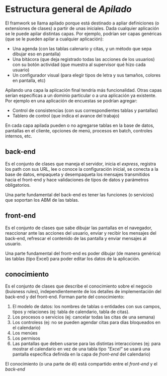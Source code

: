 # Estructura general de *Apilado*

El framwork se llama apilado porque está destinado a apliar definiciones 
(o extensiones de clases) a partir de unas iniciales. 
Dada cualquier aplicación se le puede apilar distintas capas. 
Por ejemplo, podrían ser capas genéricas (que se le pueden apilar a cualquier aplicación):

  * Una agenda (con las tablas calenario y citas, y un método que sepa dibujar eso en pantalla)
  * Una bitácora (que deja registrado todas las acciones de los usuarios) con su botón actividad (que muestra al supervisor qué hizo cada usuario)
  * Un configurador visual (para elegir tipos de letra y sus tamaños, colores en pantalla, etc)

Apilando una capa la aplicación final tendría más funcionalidad. Otras capas
serían específicas a un dominio particular o a una aplicación ya existente. 
Por ejemplo en una aplicación de encuestas se podrían agregar:

  * Control de consistencias (con sus correspondientes tablas y pantallas)
  * Tablero de control (que indica el avance del trabajo)

En cada capa apilada pueden o no agregarse tablas en la base de datos, 
pantallas en el cliente, opciones de menú, procesos en batch, 
controles internos, etc.

## back-end

Es el conjunto de clases que maneja el servidor, inicia el *express*, 
registra los path con sus URL, lee o conoce la configuración inicial, 
se conecta a la base de datos, empaqueta y desempaqueta 
los mensajes transmitidos hacia el front-end y 
hace validaciones de tipos de datos y parámetros obligatorios. 

Una parte fundamental del back-end es tener las funciones (o servicios) 
que soportan los ABM de las tablas. 

## front-end

Es el conjunto de clases que sabe dibujar las pantallas en el navegador, 
reaccionar ante las acciones del usuario,
enviar y recibir los mensajes del back-end,
refrescar el contenido de las pantalla y enviar mensajes al usuario. 

Una parte fundamental del front-end es poder dibujar (de manera genérica)
las tablas (tipo Excel) para poder editar los datos de la aplicación. 

## conocimiento

Es el conjunto de clases que describe el conocimiento sobre el negocio 
(buisness rules), independientemente de los detalles de implementación
del back-end y del front-end. 
Forman parte del conocimiento:

  1. El modelo de datos: los nombres de tablas o entidades con sus campos, tipos y relaciones (ej: tabla de calendario, tabla de citas).
  2. Los procesos o servicios (ej: cancelar todas las citas de una semana)
  3. Los controless (ej: no se pueden agendar citas para días bloqueados en el calendario)
  4. Los menúes
  5. Los permisos
  6. Las pantallas que deben usarse para las distintas interacciones (ej: para mostrar el calendario en vez de una tabla tipo *"Excel"* se usará una pantalla específica definida en la capa de *front-end* del calendario)

El conocimiento (o una parte de él) está compartido entre el *front-end* y el *back-end*
